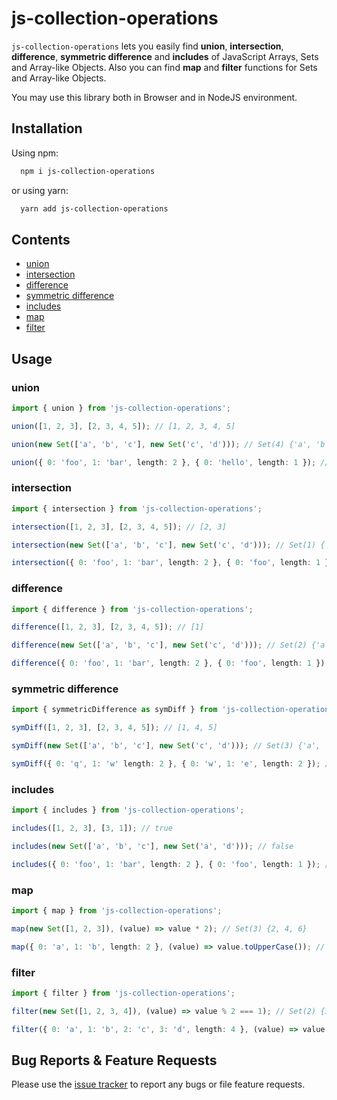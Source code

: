 # js-collection-operations

`js-collection-operations` lets you easily find **union**, **intersection**, **difference**, **symmetric difference** and **includes** of JavaScript Arrays, Sets and Array-like Objects. Also you can find **map** and **filter** functions for Sets and Array-like Objects.

You may use this library both in Browser and in NodeJS environment.

## Installation

Using npm:

```bash
  npm i js-collection-operations
```

or using yarn:

```bash
  yarn add js-collection-operations
```

## Contents

- [union](#union)
- [intersection](#intersection)
- [difference](#difference)
- [symmetric difference](#symmetric-difference)
- [includes](#includes)
- [map](#map)
- [filter](#filter)

## Usage

### union

```typescript
import { union } from 'js-collection-operations';

union([1, 2, 3], [2, 3, 4, 5]); // [1, 2, 3, 4, 5]

union(new Set(['a', 'b', 'c'], new Set('c', 'd'))); // Set(4) {'a', 'b', 'c', 'd'}

union({ 0: 'foo', 1: 'bar', length: 2 }, { 0: 'hello', length: 1 }); // ['foo', 'bar', 'hello']
```

### intersection

```typescript
import { intersection } from 'js-collection-operations';

intersection([1, 2, 3], [2, 3, 4, 5]); // [2, 3]

intersection(new Set(['a', 'b', 'c'], new Set('c', 'd'))); // Set(1) {'c'}

intersection({ 0: 'foo', 1: 'bar', length: 2 }, { 0: 'foo', length: 1 }); // ['foo']
```

### difference

```typescript
import { difference } from 'js-collection-operations';

difference([1, 2, 3], [2, 3, 4, 5]); // [1]

difference(new Set(['a', 'b', 'c'], new Set('c', 'd'))); // Set(2) {'a', 'b'}

difference({ 0: 'foo', 1: 'bar', length: 2 }, { 0: 'foo', length: 1 }); // ['bar']
```

### symmetric difference

```typescript
import { symmetricDifference as symDiff } from 'js-collection-operations';

symDiff([1, 2, 3], [2, 3, 4, 5]); // [1, 4, 5]

symDiff(new Set(['a', 'b', 'c'], new Set('c', 'd'))); // Set(3) {'a', 'b', 'd'}

symDiff({ 0: 'q', 1: 'w' length: 2 }, { 0: 'w', 1: 'e', length: 2 }); // ['q', 'e']
```

### includes

```typescript
import { includes } from 'js-collection-operations';

includes([1, 2, 3], [3, 1]); // true

includes(new Set(['a', 'b', 'c'], new Set('a', 'd'))); // false

includes({ 0: 'foo', 1: 'bar', length: 2 }, { 0: 'foo', length: 1 }); // true
```

### map

```typescript
import { map } from 'js-collection-operations';

map(new Set([1, 2, 3]), (value) => value * 2); // Set(3) {2, 4, 6}

map({ 0: 'a', 1: 'b', length: 2 }, (value) => value.toUpperCase()); // ['A', 'B']
```

### filter

```typescript
import { filter } from 'js-collection-operations';

filter(new Set([1, 2, 3, 4]), (value) => value % 2 === 1); // Set(2) {1, 3}

filter({ 0: 'a', 1: 'b', 2: 'c', 3: 'd', length: 4 }, (value) => value < 'c'); // ['a', 'b']
```

## Bug Reports & Feature Requests

Please use the [issue tracker](https://github.com/DenisBratchikov/js-collection-operations/issues) to report any bugs or file feature requests.
